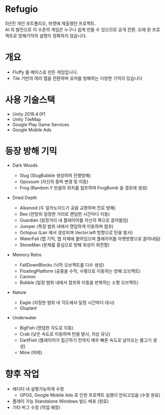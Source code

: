 # Refugio
5년전 개인 포트폴리오, 마켓에 제출했던 프로젝트.<br>
AI 의 발전으로 이 수준의 게임은 누구나 쉽게 만들 수 있으므로 공개 전환.
오래 된 프로젝트로 방해기믹의 설명이 정확하지 않습니다.

# 개요
- Fluffy 를 베이스로 만든 게임입니다.
- Tile 기반의 여러 맵을 전환하며 유저를 방해하는 다양한 기믹이 있습니다

# 사용 기술스택
- Unity 2019.4.0f1
- Unity TileMap
- Google Play Game Services
- Google Mobile Ads

# 등장 방해 기믹
- Dark Woods
  - Slug (SlugBubble 생성하여 진행방해)
  - Opossum (자신의 중력 변경 및 이동)
  - Frog (Random.Y 만큼의 위치를 점프하며 FrogBomb 을 경로에 생성)

- Dried Depth
  - Alkanoid (두 알카노이드가 공을 교환하며 진로 방해)
  - Bee (전방위 일정한 거리로 랜덤한 시간마다 이동)
  - Guardian (일정거리 내 플레이어를 자신의 쪽으로 끌어들임)
  - Jumper (특정 범위 내에서 랜덤하게 이동하며 점프)
  - Octopus (Lair 에서 생성되며 Vector.left 방향으로 탄을 발사)
  - WaterFall (맵 기믹, 맵 자체에 붙어있으며 플레이어를 아랫방향으로 끌어내림)
  - StoneMan (본체를 중심으로 방해 위성이 회전함)

- Memory Retro
  - FallDownBlocks (낙하 오브젝트를 다수 생성)
  - FloatingPlatform (공중을 수직, 수평으로 이동하는 방해 오브젝트)
  - Cannon
  - Bubble (일정 범위 내에서 점프와 이동을 반복하는 소형 오브젝트)
 
- Nature
  - Eagle (지정한 범위 내 각도에서 일정 시간마다 대시)
  - Gluplant
 
- Underwater
  - BigFish (랜덤한 각도로 이동)
  - Crab (낮은 속도로 이동하며 탄을 발사, 지상 유닛)
  - DartFish (플레이어가 접근하기 전까지 매우 빠른 속도로 날아오는 물고기 생성)
  - Mine (어뢰)
 
# 향후 작업
- 에디터 내 실행가능하게 수정
  - GPGS, Google Mobile Ads 로 인한 프로젝트 실행이 안되고있음 (수정 완료)
- 플레이 가능 Standalone Windows 빌드 배포 (완료)
- 기타 버그 수정 (작업 예정)
